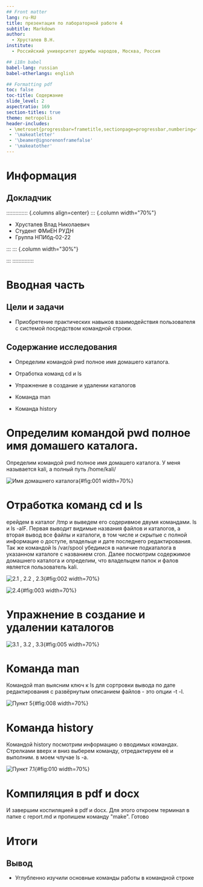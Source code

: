```yaml
---
## Front matter
lang: ru-RU
title: презентация по лабораторной работе 4
subtitle: Markdown
author:
  - Хрусталев В.Н.
institute:
  - Российский университет дружбы народов, Москва, Россия

## i18n babel
babel-lang: russian
babel-otherlangs: english

## Formatting pdf
toc: false
toc-title: Содержание
slide_level: 2
aspectratio: 169
section-titles: true
theme: metropolis
header-includes:
 - \metroset{progressbar=frametitle,sectionpage=progressbar,numbering=fraction}
 - '\makeatletter'
 - '\beamer@ignorenonframefalse'
 - '\makeatother'
---
```


# Информация

## Докладчик

:::::::::::::: {.columns align=center}
::: {.column width="70%"}

  * Хрусталев Влад Николаевич
  * Студент ФМиЕН РУДН
  * Группа НПИбд-02-22

:::
::: {.column width="30%"}

:::
::::::::::::::

# Вводная часть

## Цели и задачи

- Приобретение практических навыков взаимодействия пользователя с системой посредством командной строки.

## Содержание исследования

- Определим командой pwd полное имя домашего каталога.

- Отработка команд cd и ls

- Упражнение в создание и удалении каталогов

- Команда man

- Команда history

# Определим командой pwd полное имя домашего каталога.

Определим командой pwd полное имя домашего каталога. У меня называется kali, а полный путь /home/kali/

![Имя домашнего каталога](image/1.png){#fig:001 width=70%}

# Отработка команд cd и ls

ерейдем в каталог /tmp и выведем его содеривмое двумя командами. ls и ls -alF. Первая выводит видимые названия файлов и каталогов, а вторая вывод все файлы и каталоги, в том числе и скрытые с полной информацие о доступе, владельце и дате последнего редактирования. Так же командой ls /var/spool убедимся в наличие подкаталога в указанном каталоге с названием cron.  Далее посмотрим содержимое домашнего каталога и определим, что владельцем папок и фалов является пользователь kali.

![2.1 , 2.2 , 2.3](image/2.png){#fig:002 width=70%}

![2.4](image/3.png){#fig:003 width=70%}

# Упражнение в создание и удалении каталогов

![3.1 , 3.2 , 3.3](image/5.png){#fig:005 width=70%}

# Команда man

Командой man выясним ключ к ls для сортровки вывода по дате редактирования с развёрнутым описанием файлов - это опции -t -l.

![Пункт 5](image/8.png){#fig:008 width=70%}

# Команда history

Командой history посмотрим информацию о вводимых командах. Стрелками вверх и вниз выберем команду, отредактируем её и выполним. в моем члучае ls -a.

![Пункт 7.1](image/10.png){#fig:010 width=70%}

# Компиляция в pdf и docx

И завершим коспиляцией в pdf и docx. Для этого откроем терминал в папке с report.md и пропишем команду "make". Готово

# Итоги

## Вывод

- Углубленно изучили основные команды работы в командной строке

